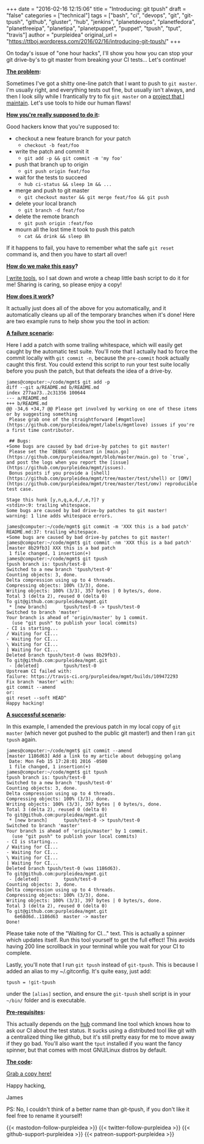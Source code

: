 +++
date = "2016-02-16 12:15:06"
title = "Introducing: git tpush"
draft = "false"
categories = ["technical"]
tags = ["bash", "ci", "devops", "git", "git-tpush", "github", "gluster", "hub", "jenkins", "planetdevops", "planetfedora", "planetfreeipa", "planetipa", "planetpuppet", "puppet", "tpush", "tput", "travis"]
author = "purpleidea"
original_url = "https://ttboj.wordpress.com/2016/02/16/introducing-git-tpush/"
+++

On today's issue of "one hour hacks", I'll show you how you can stop your git drive-by's to git master from breaking your CI tests... Let's continue!

<strong><span style="text-decoration:underline;">The problem</span>:</strong>

Sometimes I've got a shitty one-line patch that I want to push to <code>git master</code>. I'm usually right, and everything tests out fine, but usually isn't always, and then I look silly while I frantically try to fix <code>git master</code> on a <a href="https://github.com/purpleidea/mgmt/">project that I maintain</a>. Let's use tools to hide our human flaws!

<strong><span style="text-decoration:underline;">How you're really supposed to do it</span>:</strong>

Good hackers know that you're supposed to:
<ul>
	<li>checkout a new feature branch for your patch
<ul>
	<li><code>checkout -b feat/foo</code></li>
</ul>
</li>
	<li>write the patch and commit it
<ul>
	<li><code>git add -p && git commit -m 'my foo'</code></li>
</ul>
</li>
	<li>push that branch up to origin
<ul>
	<li><code>git push origin feat/foo</code></li>
</ul>
</li>
	<li>wait for the tests to succeed
<ul>
	<li><code>hub ci-status && sleep 1m && ...</code></li>
</ul>
</li>
	<li>merge and push to git master
<ul>
	<li><code>git checkout master && git merge feat/foo && git push</code></li>
</ul>
</li>
	<li>delete your local branch
<ul>
	<li><code>git branch -d feat/foo</code></li>
</ul>
</li>
	<li>delete the remote branch
<ul>
	<li><code>git push origin :feat/foo</code></li>
</ul>
</li>
	<li>mourn all the lost time it took to push this patch
<ul>
	<li><code>cat && drink && sleep 8h</code></li>
</ul>
</li>
</ul>
If it happens to fail, you have to remember what the safe <code>git reset</code> command is, and then you have to start all over!

<strong><span style="text-decoration:underline;">How do we make this easy</span>?</strong>

<a href="https://github.com/purpleidea/mgmt/">I write tools</a>, so I sat down and wrote a cheap little bash script to do it for me! Sharing is caring, so please enjoy a copy!

<strong><span style="text-decoration:underline;">How does it work</span>?</strong>

It actually just does all of the above for you automatically, and it automatically cleans up all of the temporary branches when it's done! Here are two example runs to help show you the tool in action:

<strong><span style="text-decoration:underline;">A failure scenario</span>:</strong>

Here I add a patch with some trailing whitespace, which will easily get caught by the automatic test suite. You'll note that I actually had to force the commit locally with <code>git commit -n</code>, because the <code>pre-commit</code> hook actually caught this first. You could extend this script to run your test suite locally before you push the patch, but that defeats the idea of a drive-by.
```
james@computer:~/code/mgmt$ git add -p
diff --git a/README.md b/README.md
index 277aa73..2c31356 100644
--- a/README.md
+++ b/README.md
@@ -34,6 +34,7 @@ Please get involved by working on one of these items or by suggesting something
 Please grab one of the straightforward [#mgmtlove](https://github.com/purpleidea/mgmt/labels/mgmtlove) issues if you're a first time contributor.
 
 ## Bugs:
+Some bugs are caused by bad drive-by patches to git master! 
 Please set the `DEBUG` constant in [main.go](https://github.com/purpleidea/mgmt/blob/master/main.go) to `true`, and post the logs when you report the [issue](https://github.com/purpleidea/mgmt/issues).
 Bonus points if you provide a [shell](https://github.com/purpleidea/mgmt/tree/master/test/shell) or [OMV](https://github.com/purpleidea/mgmt/tree/master/test/omv) reproducible test case.
 
Stage this hunk [y,n,q,a,d,/,e,?]? y
<stdin>:9: trailing whitespace.
Some bugs are caused by bad drive-by patches to git master! 
warning: 1 line adds whitespace errors.

james@computer:~/code/mgmt$ git commit -m 'XXX this is a bad patch'
README.md:37: trailing whitespace.
+Some bugs are caused by bad drive-by patches to git master! 
james@computer:~/code/mgmt$ git commit -nm 'XXX this is a bad patch'
[master 8b29fb3] XXX this is a bad patch
 1 file changed, 1 insertion(+)
james@computer:~/code/mgmt$ git tpush 
tpush branch is: tpush/test-0
Switched to a new branch 'tpush/test-0'
Counting objects: 3, done.
Delta compression using up to 4 threads.
Compressing objects: 100% (3/3), done.
Writing objects: 100% (3/3), 357 bytes | 0 bytes/s, done.
Total 3 (delta 2), reused 0 (delta 0)
To git@github.com:purpleidea/mgmt.git
 * [new branch]      tpush/test-0 -> tpush/test-0
Switched to branch 'master'
Your branch is ahead of 'origin/master' by 1 commit.
  (use "git push" to publish your local commits)
- CI is starting...
/ Waiting for CI...
- Waiting for CI...
\ Waiting for CI...
| Waiting for CI...
Deleted branch tpush/test-0 (was 8b29fb3).
To git@github.com:purpleidea/mgmt.git
 - [deleted]         tpush/test-0
Upstream CI failed with:
failure: https://travis-ci.org/purpleidea/mgmt/builds/109472293
Fix branch 'master' with:
git commit --amend
or:
git reset --soft HEAD^
Happy hacking!
```
<strong><span style="text-decoration:underline;">A successful scenario</span>:</strong>

In this example, I amended the previous patch in my local copy of <code>git master</code> (which never got pushed to the public git master!) and then I ran <code>git tpush</code> again.
```
james@computer:~/code/mgmt$ git commit --amend
[master 1186d63] Add a link to my article about debugging golang
 Date: Mon Feb 15 17:28:01 2016 -0500
 1 file changed, 1 insertion(+)
james@computer:~/code/mgmt$ git tpush 
tpush branch is: tpush/test-0
Switched to a new branch 'tpush/test-0'
Counting objects: 3, done.
Delta compression using up to 4 threads.
Compressing objects: 100% (3/3), done.
Writing objects: 100% (3/3), 397 bytes | 0 bytes/s, done.
Total 3 (delta 2), reused 0 (delta 0)
To git@github.com:purpleidea/mgmt.git
 * [new branch]      tpush/test-0 -> tpush/test-0
Switched to branch 'master'
Your branch is ahead of 'origin/master' by 1 commit.
  (use "git push" to publish your local commits)
- CI is starting...
/ Waiting for CI...
- Waiting for CI...
\ Waiting for CI...
| Waiting for CI...
Deleted branch tpush/test-0 (was 1186d63).
To git@github.com:purpleidea/mgmt.git
 - [deleted]         tpush/test-0
Counting objects: 3, done.
Delta compression using up to 4 threads.
Compressing objects: 100% (3/3), done.
Writing objects: 100% (3/3), 397 bytes | 0 bytes/s, done.
Total 3 (delta 2), reused 0 (delta 0)
To git@github.com:purpleidea/mgmt.git
   6e68d6d..1186d63  master -> master
Done!
```
Please take note of the "Waiting for CI..." text. This is actually a spinner which updates itself. Run this tool yourself to get the full effect! This avoids having 200 line scrollback in your terminal while you wait for your CI to complete.

Lastly, you'll note that I run <code>git tpush</code> instead of <code>git-tpush</code>. This is because I added an alias to my ~/.gitconfig. It's quite easy, just add:
```
tpush = !git-tpush
```
under the <code>[alias]</code> section, and ensure the <code>git-tpush</code> shell script is in your <code>~/bin/</code> folder and is executable.

<strong><span style="text-decoration:underline;">Pre-requisites</span>:</strong>

This actually depends on the <a href="https://github.com/github/hub">hub</a> command line tool which knows how to ask our CI about the test status. It sucks using a distributed tool like git with a centralized thing like github, but it's still pretty easy for me to move away if they go bad. You'll also want the <code>tput</code> installed if you want the fancy spinner, but that comes with most GNU/Linux distros by default.

<strong><span style="text-decoration:underline;">The code</span>:</strong>

<a href="https://gist.github.com/purpleidea/1b769e2cd1bd7b01a406">Grab a copy here!</a>

Happy hacking,

James

PS: No, I couldn't think of a better name than git-tpush, if you don't like it feel free to rename it yourself!

{{< mastodon-follow-purpleidea >}}
{{< twitter-follow-purpleidea >}}
{{< github-support-purpleidea >}}
{{< patreon-support-purpleidea >}}

